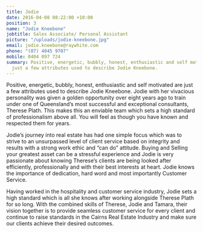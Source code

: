 ```yaml
---
title: Jodie
date: 2016-04-08 08:22:00 +10:00
position: 3
name: "Jodie Kneebone"
jobtitle: Sales Associate/ Personal Assistant
picture: "/uploads/jodie-kneebone.jpg"
email: jodie.kneebone@raywhite.com
phone: "(07) 4045 9707"
mobile: 0404 097 724
summary: Positive, energetic, bubbly, honest, enthusiastic and self motivated are
  just a few attributes used to describe Jodie Kneebone.
---
```


Positive, energetic, bubbly, honest, enthusiastic and self motivated are just a few attributes used to describe Jodie Kneebone. Jodie with her vivacious personality was given a golden opportunity over eight years ago to train under one of Queensland’s most successful and exceptional consultants, Therese Plath. This makes this an enviable team which sets a high standard of professionalism above all. You will feel as though you have known and respected them for years.

Jodie’s journey into real estate has had one simple focus which was to strive to an unsurpassed level of client service based on integrity and results with a strong work ethic and “can do” attitude. Buying and Selling your greatest asset can be a stressful experience and Jodie is very passionate about knowing Therese’s clients are being looked after efficiently, professionally and with their best interests at heart. Jodie knows the importance of dedication, hard word and most importantly Customer Service.

Having worked in the hospitality and customer service industry, Jodie sets a high standard which is all she knows after working alongside Therese Plath for so long. With the combined skills of Therese, Jodie and Tamara, their vision together is to provide seamless customer service for every client and continue to raise standards in the Cairns Real Estate Industry and make sure our clients achieve their desired outcomes.
